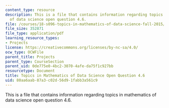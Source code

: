 ```yaml
---
content_type: resource
description: This is a file that contains information regarding topics in mathematics
  of data science open question 4.6.
file: /courses/18-s096-topics-in-mathematics-of-data-science-fall-2015/80aa6aab87a3c02d56d91fabb3a561c9_MIT18_S096F15_Open4.6.pdf
file_size: 352871
file_type: application/pdf
learning_resource_types:
- Projects
license: https://creativecommons.org/licenses/by-nc-sa/4.0/
ocw_type: OCWFile
parent_title: Projects
parent_type: CourseSection
parent_uid: 0de775e0-4bc2-3070-4afe-da75f1c927bb
resourcetype: Document
title: Topics in Mathematics of Data Science Open Question 4.6
uid: 80aa6aab-87a3-c02d-56d9-1fabb3a561c9
---
```

This is a file that contains information regarding topics in mathematics of data science open question 4.6.